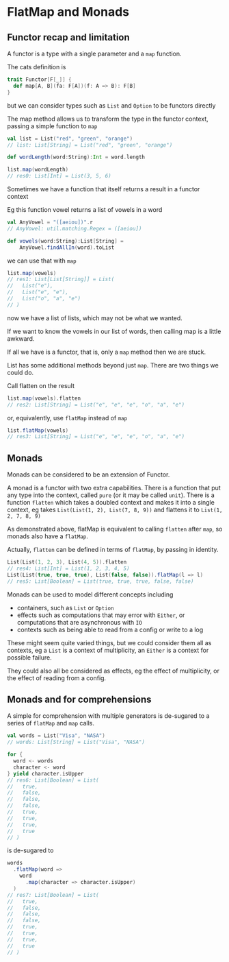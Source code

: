 # FlatMap and Monads

## Functor recap and limitation

A functor is a type with a single parameter and a `map` function.

The cats definition is
```scala
trait Functor[F[_]] {
  def map[A, B](fa: F[A])(f: A => B): F[B]
}
```
but we can consider types such as `List` and `Option` to be functors
directly

The map method allows us to transform the type in the functor context,
passing a simple function to `map`
```scala
val list = List("red", "green", "orange")
// list: List[String] = List("red", "green", "orange")

def wordLength(word:String):Int = word.length

list.map(wordLength)
// res0: List[Int] = List(3, 5, 6)
```
Sometimes we have a function that itself returns a result in a functor context

Eg this function vowel returns a list of vowels in a word
```scala
val AnyVowel = "([aeiou])".r
// AnyVowel: util.matching.Regex = ([aeiou])

def vowels(word:String):List[String] = 
    AnyVowel.findAllIn(word).toList
```
we can use that with `map`
```scala
list.map(vowels)
// res1: List[List[String]] = List(
//   List("e"),
//   List("e", "e"),
//   List("o", "a", "e")
// )
```
now we have a list of lists, which may not be what we wanted.

If we want to know the vowels in our list of words, 
then calling map is a little awkward.

If all we have is a functor, that is, only a `map` method then we are stuck.


List has some additional methods beyond just `map`.
There are two things we could do.

Call flatten on the result
```scala
list.map(vowels).flatten
// res2: List[String] = List("e", "e", "e", "o", "a", "e")
```
or, equivalently, use `flatMap` instead of `map`
```scala
list.flatMap(vowels)
// res3: List[String] = List("e", "e", "e", "o", "a", "e")
```

## Monads

Monads can be considered to be an extension of Functor.

A monad is a functor with two extra capabilities.
There is a function that put any type into the context,
called `pure` (or it may be called `unit`).
There is a function `flatten` which takes a doubled context and makes it
into a single context, eg takes `List(List(1, 2), List(7, 8, 9))`
and flattens it to `List(1, 2, 7, 8, 9)`

As demonstrated above, flatMap is equivalent to calling `flatten` after `map`,
so monads also have a `flatMap`.

Actually, `flatten` can be defined in terms of `flatMap`, by passing in identity.

```scala
List(List(1, 2, 3), List(4, 5)).flatten
// res4: List[Int] = List(1, 2, 3, 4, 5)
List(List(true, true, true), List(false, false)).flatMap(l => l)
// res5: List[Boolean] = List(true, true, true, false, false)
```

Monads can be used to model different concepts including
- containers, such as `List` or `Option`
- effects such as computations that may error with `Either`, or computations that are asynchronous with `IO`
- contexts such as being able to read from a config or write to a log

These might seem quite varied things, but we could consider them all 
as contexts, eg a `List` is a context of multiplicity, 
an `Either` is a context for possible failure.

They could also all be considered as effects, eg the effect of multiplicity, or the effect of reading from a config.

## Monads and for comprehensions

A simple for comprehension with multiple generators is de-sugared to a series of `flatMap` and `map` calls.

```scala
val words = List("Visa", "NASA")
// words: List[String] = List("Visa", "NASA")

for {
  word <- words  
  character <- word
} yield character.isUpper
// res6: List[Boolean] = List(
//   true,
//   false,
//   false,
//   false,
//   true,
//   true,
//   true,
//   true
// )
```
is de-sugared to
```scala
words
  .flatMap(word =>
    word
      .map(character => character.isUpper)
  )
// res7: List[Boolean] = List(
//   true,
//   false,
//   false,
//   false,
//   true,
//   true,
//   true,
//   true
// )
```

